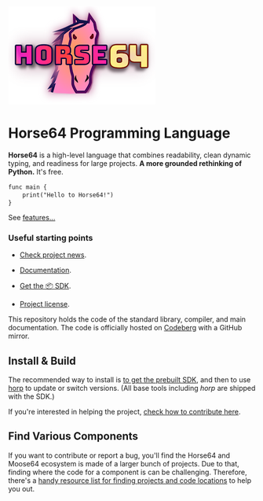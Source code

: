 
![Horse64 Title Logo](logo/logo-readme.png)


Horse64 Programming Language
============================

**Horse64** is a high-level language that combines readability, clean dynamic
typing, and readiness for large projects. **A more grounded rethinking
of Python.** It's free.

```Horse64
func main {
    print("Hello to Horse64!")
}
```
See [features...](https://horse64.org/docs/Features)


### Useful starting points

- [Check project news](https://horse64.org/#news).

- [Documentation](https://horse64.org/docs/Welcome).

- [Get the 📦 SDK](https://horse64.org/download).

- [Project license](LICENSE.md).

This repository holds the code of the standard library, compiler,
and main documentation. The code is officially hosted on [Codeberg](
https://codeberg.org/Horse64/core.horse64.org) with a GitHub mirror.


Install & Build
---------------

The recommended way to install is [to get the prebuilt SDK](
https://horse64.org/get), and then to use [horp](
/docs/Runtime.md#horp) to update or switch versions. (All
base tools including *horp* are shipped with the SDK.)

If you're interested in helping the project, [check how
to contribute here](/docs/How%20to%20Contribute.md).


Find Various Components
-----------------------

If you want to contribute or report a bug, you'll find
the Horse64 and Moose64 ecosystem is made of a larger
bunch of projects. Due to that, finding where the code for
a component is can be challenging. Therefore, there's a
[handy resource list for finding projects and
code locations](/docs/Resource.md) to help you out.

